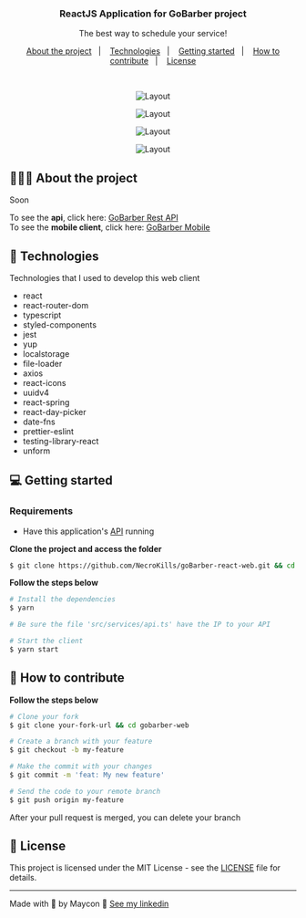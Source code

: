 <h3 align="center">
  ReactJS Application for GoBarber project
</h3>

<p align="center">The best way to schedule your service!</p>

<p align="center">
  <a href="#%EF%B8%8F-about-the-project">About the project</a>&nbsp;&nbsp;&nbsp;|&nbsp;&nbsp;&nbsp;
  <a href="#-technologies">Technologies</a>&nbsp;&nbsp;&nbsp;|&nbsp;&nbsp;&nbsp;
  <a href="#-getting-started">Getting started</a>&nbsp;&nbsp;&nbsp;|&nbsp;&nbsp;&nbsp;
  <a href="#-how-to-contribute">How to contribute</a>&nbsp;&nbsp;&nbsp;|&nbsp;&nbsp;&nbsp;
  <a href="#-license">License</a>
</p>

</br>

<p align="center">
  <img alt="Layout" src="https://i.ibb.co/x2DDmc7/Kapture-2020-05-06-at-21-25-26-tijnl5.gif">
</p>

<p align="center">
  <img alt="Layout" src="https://i.ibb.co/nDcDGF1/1.png">
</p>

<p align="center">
  <img alt="Layout" src="https://i.ibb.co/X5ysbD1/2.png">
</p>

<p align="center">
  <img alt="Layout" src="https://i.ibb.co/XSzFTFk/3.png">
</p>

## 💇🏻‍♂️ About the project

Soon

To see the **api**, click here: [GoBarber Rest API](https://github.com/NecroKills/goBarber-api-node)</br>
To see the **mobile client**, click here: [GoBarber Mobile](https://github.com/NecroKills/-goBarber-react-app)

## 🚀 Technologies

Technologies that I used to develop this web client
- react
- react-router-dom
- typescript
- styled-components
- jest
- yup
- localstorage
- file-loader
- axios
- react-icons
- uuidv4
- react-spring
- react-day-picker
- date-fns
- prettier-eslint
- testing-library-react
- unform

## 💻 Getting started

### Requirements

- Have this application's [API](https://github.com/NecroKills/goBarber-api-node) running

**Clone the project and access the folder**

```bash
$ git clone https://github.com/NecroKills/goBarber-react-web.git && cd gobarber-web
```

**Follow the steps below**

```bash
# Install the dependencies
$ yarn

# Be sure the file 'src/services/api.ts' have the IP to your API

# Start the client
$ yarn start
```

## 🤔 How to contribute

**Follow the steps below**

```bash
# Clone your fork
$ git clone your-fork-url && cd gobarber-web

# Create a branch with your feature
$ git checkout -b my-feature

# Make the commit with your changes
$ git commit -m 'feat: My new feature'

# Send the code to your remote branch
$ git push origin my-feature
```

After your pull request is merged, you can delete your branch

## 📝 License

This project is licensed under the MIT License - see the [LICENSE](LICENSE) file for details.

---

Made with 💜 by Maycon 👋 [See my linkedin](https://www.linkedin.com/in/maycon-moreira-359038150/)
